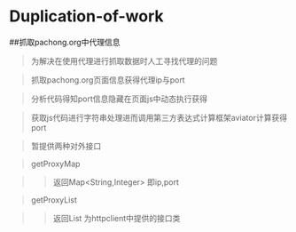 Duplication-of-work
===================

##抓取pachong.org中代理信息

>为解决在使用代理进行抓取数据时人工寻找代理的问题

>抓取pachong.org页面信息获得代理ip与port

>分析代码得知port信息隐藏在页面js中动态执行获得

>获取js代码进行字符串处理进而调用第三方表达式计算框架aviator计算获得port

>暂提供两种对外接口

>getProxyMap

>>返回Map<String,Integer> 即ip,port

>getProxyList

>>返回List<HttpHost> 为httpclient中提供的接口类

